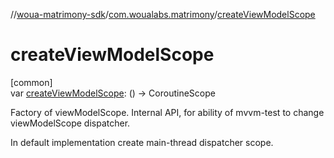 //[woua-matrimony-sdk](../../index.md)/[com.woualabs.matrimony](index.md)/[createViewModelScope](create-view-model-scope.md)

# createViewModelScope

[common]\
var [createViewModelScope](create-view-model-scope.md): () -> CoroutineScope

Factory of viewModelScope. Internal API, for ability of mvvm-test to change viewModelScope dispatcher.

In default implementation create main-thread dispatcher scope.
